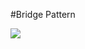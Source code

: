 #Bridge Pattern

![](https://upload.wikimedia.org/wikipedia/commons/thumb/c/cf/Bridge_UML_class_diagram.svg/640px-Bridge_UML_class_diagram.svg.png)